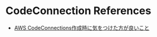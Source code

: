 # CodeConnection References

* [AWS CodeConnections作成時に気をつけた方が良いこと](https://blog.serverworks.co.jp/create-codeconnections)
